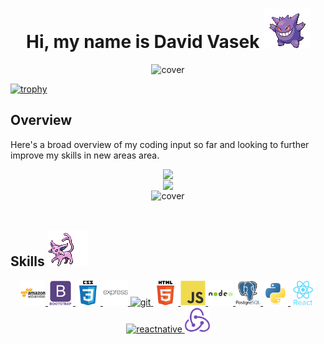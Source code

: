 

<div align="center">
  <h1 align='center'>Hi, my name is David Vasek  <img  src="https://raw.githubusercontent.com/PokeAPI/sprites/master/sprites/pokemon/versions/generation-v/black-white/animated/94.gif" alt="cover" /></h1> 
<img width="80%" height = "300px" src="https://cdn.dribbble.com/users/260312/screenshots/2553737/antnodeskdb.gif" alt="cover" />
</div>

<!-- <h1 align='center'>I'm a Full-Stack Developer</h1>  -->
<!-- <div align="center">
<img  src="https://raw.githubusercontent.com/anshumanv/react-poke-sprites/master/lugia.gif" alt="cover" />
</div> 
 -->

[![trophy](https://github-profile-trophy.vercel.app/?username=ryo-ma&theme=onedark)](https://github.com/ryo-ma/github-profile-trophy)



## Overview 
Here's a broad overview of my coding input so far and looking to further improve my skills in new areas area. 

<div align="center">
  <img valign="top" src="https://github-readme-stats.vercel.app/api?username=david-vasek&theme=radical"/>
</div>
<div align="center">
  <img valign="top" src="https://github-readme-stats.vercel.app/api/top-langs/?username=david-vasek&layout=compact&show_icons=true&theme=radical"/>
</div>
<div align="center">
<img  src="https://cdn.shopify.com/s/files/1/1793/0115/files/Lugia_ec5f6d45-05fa-43ac-822d-0c26c308ca46_160x160.gif?v=1604073069" alt="cover" />
  </div>
</br>


## Skills <img  src="https://raw.githubusercontent.com/PokeAPI/sprites/master/sprites/pokemon/versions/generation-v/black-white/animated/196.gif" alt="cover" />
<p align="center"> <a href="https://aws.amazon.com" target="_blank"> <img src="https://raw.githubusercontent.com/devicons/devicon/master/icons/amazonwebservices/amazonwebservices-original-wordmark.svg" alt="aws" width="40" height="40"/> </a> <a href="https://getbootstrap.com" target="_blank"> <img src="https://raw.githubusercontent.com/devicons/devicon/master/icons/bootstrap/bootstrap-plain-wordmark.svg" alt="bootstrap" width="40" height="40"/> </a> <a href="https://www.w3schools.com/css/" target="_blank"> <img src="https://raw.githubusercontent.com/devicons/devicon/master/icons/css3/css3-original-wordmark.svg" alt="css3" width="40" height="40"/> </a> <a href="https://expressjs.com" target="_blank"> <img src="https://raw.githubusercontent.com/devicons/devicon/master/icons/express/express-original-wordmark.svg" alt="express" width="40" height="40"/> </a> <a href="https://git-scm.com/" target="_blank"> <img src="https://www.vectorlogo.zone/logos/git-scm/git-scm-icon.svg" alt="git" width="40" height="40"/> </a> <a href="https://www.w3.org/html/" target="_blank"> <img src="https://raw.githubusercontent.com/devicons/devicon/master/icons/html5/html5-original-wordmark.svg" alt="html5" width="40" height="40"/> </a> <a href="https://developer.mozilla.org/en-US/docs/Web/JavaScript" target="_blank"> <img src="https://raw.githubusercontent.com/devicons/devicon/master/icons/javascript/javascript-original.svg" alt="javascript" width="40" height="40"/> </a>  <a href="https://nodejs.org" target="_blank"> <img src="https://raw.githubusercontent.com/devicons/devicon/master/icons/nodejs/nodejs-original-wordmark.svg" alt="nodejs" width="40" height="40"/> </a> <a href="https://www.postgresql.org" target="_blank"> <img src="https://raw.githubusercontent.com/devicons/devicon/master/icons/postgresql/postgresql-original-wordmark.svg" alt="postgresql" width="40" height="40"/> </a> <a href="https://www.python.org" target="_blank"> <img src="https://raw.githubusercontent.com/devicons/devicon/master/icons/python/python-original.svg" alt="python" width="40" height="40"/> </a> <a href="https://reactjs.org/" target="_blank"> <img src="https://raw.githubusercontent.com/devicons/devicon/master/icons/react/react-original-wordmark.svg" alt="react" width="40" height="40"/> </a> <a href="https://reactnative.dev/" target="_blank"> <img src="https://reactnative.dev/img/header_logo.svg" alt="reactnative" width="40" height="40"/> </a> <a href="https://redux.js.org" target="_blank"> <img src="https://raw.githubusercontent.com/devicons/devicon/master/icons/redux/redux-original.svg" alt="redux" width="40" height="40"/> </a> </p>
</div>














<br>

